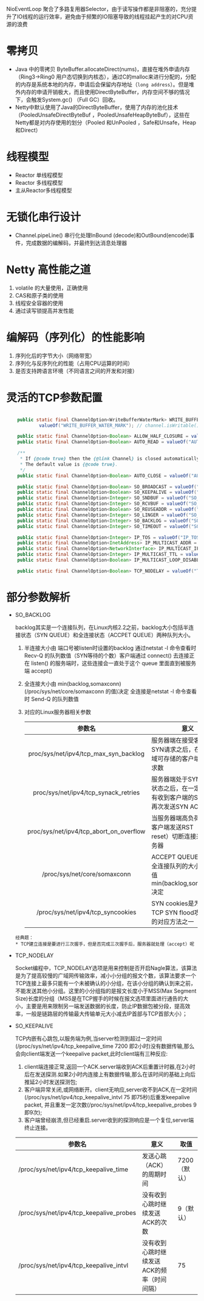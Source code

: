 

NioEventLoop 聚合了多路复用器Selector，由于读写操作都是非阻塞的，充分提升了IO线程的运行效率，避免由于频繁的IO阻塞导致的线程挂起产生的对CPU资源的浪费

# 零拷贝

* Java 中的零拷贝 ByteBuffer.allocateDirect(nums)，直接在堆外申请内存（Ring3->Ring0  用户态切换到内核态），通过C的malloc来进行分配的，分配的内存是系统本地的内存，申请后会保留内存地址（`long address`）。但是堆外内存的申请开销极大，而且使用DirectByteBuffer，内存空间不够的情况下，会触发System.gc() （Full GC）回收。
* Netty中默认使用了Java的DirectByteBuffer，使用了内存的池化技术（PooledUnsafeDirectByteBuf ，PooledUnsafeHeapByteBuf），这些在Netty都是对内存使用的划分（Pooled 和UnPooled ，Safe和Unsafe，Heap和Direct）

# 线程模型

* Reactor 单线程模型 
* Reactor 多线程模型
* 主从Reactor多线程模型

# 无锁化串行设计

* Channel.pipeLine() 串行化处理InBound (decode)和OutBound(encode)事件，完成数据的编解码，并最终到达消息处理器

# Netty 高性能之道

1. volatile 的大量使用，正确使用
2. CAS和原子类的使用
3. 线程安全容器的使用
4. 通过读写锁提高并发性能

# 编解码（序列化）的性能影响

1. 序列化后的字节大小（网络带宽）
2. 序列化与反序列化的性能（占用CPU运算的时间）
3. 是否支持跨语言环境（不同语言之间的开发和对接）

# 灵活的TCP参数配置

```java

    public static final ChannelOption<WriteBufferWaterMark> WRITE_BUFFER_WATER_MARK =
            valueOf("WRITE_BUFFER_WATER_MARK"); // channel.isWritable() 通过高水平线与低水平线判断是否可写

    public static final ChannelOption<Boolean> ALLOW_HALF_CLOSURE = valueOf("ALLOW_HALF_CLOSURE");
    public static final ChannelOption<Boolean> AUTO_READ = valueOf("AUTO_READ");

    /**
     * If {@code true} then the {@link Channel} is closed automatically and immediately on write failure.
     * The default value is {@code true}.
     */
    public static final ChannelOption<Boolean> AUTO_CLOSE = valueOf("AUTO_CLOSE");

    public static final ChannelOption<Boolean> SO_BROADCAST = valueOf("SO_BROADCAST");
    public static final ChannelOption<Boolean> SO_KEEPALIVE = valueOf("SO_KEEPALIVE");
    public static final ChannelOption<Integer> SO_SNDBUF = valueOf("SO_SNDBUF");
    public static final ChannelOption<Integer> SO_RCVBUF = valueOf("SO_RCVBUF");
    public static final ChannelOption<Boolean> SO_REUSEADDR = valueOf("SO_REUSEADDR");
    public static final ChannelOption<Integer> SO_LINGER = valueOf("SO_LINGER");
    public static final ChannelOption<Integer> SO_BACKLOG = valueOf("SO_BACKLOG");
    public static final ChannelOption<Integer> SO_TIMEOUT = valueOf("SO_TIMEOUT");

    public static final ChannelOption<Integer> IP_TOS = valueOf("IP_TOS");
    public static final ChannelOption<InetAddress> IP_MULTICAST_ADDR = valueOf("IP_MULTICAST_ADDR");
    public static final ChannelOption<NetworkInterface> IP_MULTICAST_IF = valueOf("IP_MULTICAST_IF");
    public static final ChannelOption<Integer> IP_MULTICAST_TTL = valueOf("IP_MULTICAST_TTL");
    public static final ChannelOption<Boolean> IP_MULTICAST_LOOP_DISABLED = valueOf("IP_MULTICAST_LOOP_DISABLED");

    public static final ChannelOption<Boolean> TCP_NODELAY = valueOf("TCP_NODELAY");
```

# 部分参数解析

* SO_BACKLOG

  backlog其实是一个连接队列，在Linux内核2.2之前，backlog大小包括半连接状态（SYN QUEUE）和全连接状态（ACCPET QUEUE）两种队列大小。

  1. 半连接大小由 端口号被listen时设置的backlog  通过netstat -l 命令查看时 Recv-Q 的队列数值（SYN等待的个数）客户端通过 connect() 去连接正在 listen() 的服务端时，这些连接会一直处于这个 queue 里面直到被服务端 accept()

  2. 全连接大小由  min(backlog,somaxconn)  (/proc/sys/net/core/somaxconn 的值)决定 全连接是netstat -l 命令查看时 Send-Q 的队列数值

  3. 对应的Linux服务器相关参数

     |                 参数名                  | 意义                                                         | 取值                 |
     | :-------------------------------------: | ------------------------------------------------------------ | -------------------- |
     |  proc/sys/net/ipv4/tcp_max_syn_backlog  | 服务器端在接受客户端的SYN请求之后，在记忆领域可存储的客户端SYN请求数 | 1024(不同系统不一样) |
     |  proc/sys/net/ipv4/tcp_synack_retries   | 服务器端处于SYN_RECV状态之后，在一定时间没有收到客户端的SYN时，再次发送SYN ACK的次数 | 5(默认)              |
     | proc/sys/net/ipv4/tcp_abort_on_overflow | 当服务器端高负荷时，给客户端发送RST（Connect reset）切断连接来保护服务器 | 0(默认无效)          |
     |      /proc/sys/net/core/somaxconn       | ACCEPT QUEUE 也称为全连接队列的大小，由该值min(backlog,somaxconn)决定 | 128(不同系统不一样)  |
     |    /proc/sys/net/ipv4/tcp_syncookies    | SYN cookies是为了防止TCP SYN flood攻击开发的对应方法之一     | 0是无效，1是有效。   |

  ```
  经典题：
  * TCP建立连接是要进行三次握手，但是否完成三次握手后，服务器就处理（accept）呢
  ```

* TCP_NODELAY

  Socket编程中，TCP_NODELAY选项是用来控制是否开启Nagle算法，该算法是为了提高较慢的广域网传输效率，减小小分组的报文个数，该算法要求一个TCP连接上最多只能有一个未被确认的小分组，在该小分组的确认到来之前，不能发送其他小分组。这里的小分组指的是报文长度小于MSS(Max Segment Size)长度的分组（MSS是在TCP握手的时候在报文选项里面进行通告的大小，主要是用来限制另一端发送数据的长度，防止IP数据包被分段，提高效率，一般是链路层的传输最大传输单元大小减去IP首部与TCP首部大小）；

* SO_KEEPALIVE

  TCP内嵌有心跳包,以服务端为例,当server检测到超过一定时间(/proc/sys/net/ipv4/tcp_keepalive_time 7200 即2小时)没有数据传输,那么会向client端发送一个keepalive packet,此时client端有三种反应:

  1. client端连接正常,返回一个ACK.server端收到ACK后重置计时器,在2小时后在发送探测.如果2小时内连接上有数据传输,那么在该时间的基础上向后推延2小时发送探测包;
  2. 客户端异常关闭,或网络断开。client无响应,server收不到ACK,在一定时间(/proc/sys/net/ipv4/tcp_keepalive_intvl 75 即75秒)后重发keepalive packet, 并且重发一定次数(/proc/sys/net/ipv4/tcp_keepalive_probes 9 即9次);
  3. 客户端曾经崩溃,但已经重启.server收到的探测响应是一个复位,server端终止连接。

  | 参数名                                  | 意义                                        | 取值         |
  | --------------------------------------- | ------------------------------------------- | ------------ |
  | /proc/sys/net/ipv4/tcp_keepalive_time   | 发送心跳（ACK）的周期时间                   | 7200（默认） |
  | /proc/sys/net/ipv4/tcp_keepalive_probes | 没有收到心跳时继续发送ACK的次数             | 9（默认）    |
  | /proc/sys/net/ipv4/tcp_keepalive_intvl  | 没有收到心跳时继续发送ACK的频率（时间间隔） | 75           |

  

  

  

  
